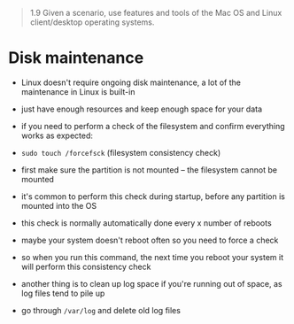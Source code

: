 > 1.9 Given a scenario, use features and tools of the Mac OS and Linux client/desktop operating systems. 

# Disk maintenance

- Linux doesn't require ongoing disk maintenance, a lot of the maintenance in Linux is built-in
- just have enough resources and keep enough space for your data

- if you need to perform a check of the filesystem and confirm everything works as expected: 
- `sudo touch /forcefsck` (filesystem consistency check)
- first make sure the partition is not mounted – the filesystem cannot be mounted
- it's common to perform this check during startup, before any partition is mounted into the OS
- this check is normally automatically done every x number of reboots
- maybe your system doesn't reboot often so you need to force a check
- so when you run this command, the next time you reboot your system it will perform this consistency check

- another thing is to clean up log space if you're running out of space, as log files tend to pile up
- go through `/var/log` and delete old log files